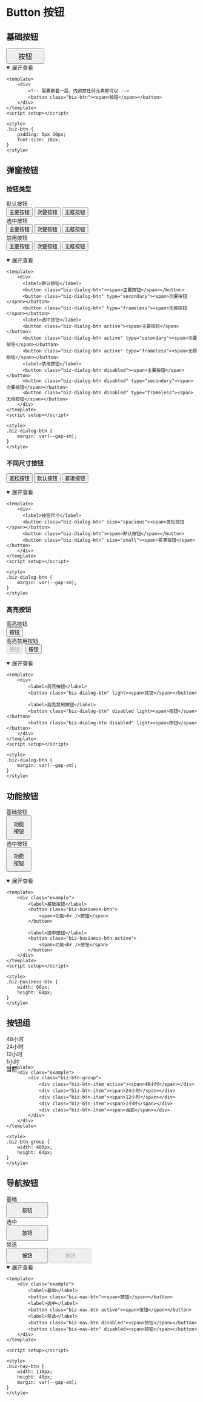 <style lang="scss" scoped>
    .biz-btn {
        padding:5px 30px;
        font-size: 18px;
    }
    .biz-dialog-btn{
      /* width: 98px;
      height: 32px; */
      margin: var(--gap-sm);
    }
    label{
      display:block;
    }
    .biz-nav-btn{
      width: 110px;
      height: 40px;
      margin: var(--gap-sm);
    }
    .biz-business-btn{
      width:66px;
      height:64px;
    }
    .biz-tab{
      width: 540px;
      height: 30px;
    }
    .biz-btn-group{
      width: 400px;
      height: 64px;
    }
</style>

# Button 按钮

## 基础按钮

<div class="example">
  <button class="biz-btn"><span>按钮</span></button>
</div>

<details open>
<summary>展开查看</summary>

```vue
<template>
    <div>
        <!-- 需要嵌套一层，内部放任何元素都可以 -->
        <button class="biz-btn"><span>按钮</span></button>
    </div>
</template>
<script setup></script>

<style>
.biz-btn {
    padding: 5px 20px;
    font-size: 18px;
}
</style>
```

</details>

## 弹窗按钮

### 按钮类型
<div class="example">
  <p>
    <label>默认按钮</label>
    <button class="biz-dialog-btn"><span>主要按钮</span></button>
    <button class="biz-dialog-btn" type="secondary"><span>次要按钮</span></button>
    <button class="biz-dialog-btn" type="frameless"><span>无框按钮</span></button>
    <label>选中按钮</label>
    <button class="biz-dialog-btn active"><span>主要按钮</span></button>
    <button class="biz-dialog-btn active" type="secondary"><span>次要按钮</span></button>
    <button class="biz-dialog-btn active" type="frameless"><span>无框按钮</span></button>
    <label>禁用按钮</label>
    <button class="biz-dialog-btn disabled"><span>主要按钮</span></button>
    <button class="biz-dialog-btn disabled" type="secondary"><span>次要按钮</span></button>
    <button class="biz-dialog-btn disabled" type="frameless"><span>无框按钮</span></button>
  </p>
</div>

<details open>
<summary>展开查看</summary>

```vue
<template>
    <div>
      <label>默认按钮</label>
      <button class="biz-dialog-btn"><span>主要按钮</span></button>
      <button class="biz-dialog-btn" type="secondary"><span>次要按钮</span></button>
      <button class="biz-dialog-btn" type="frameless"><span>无框按钮</span></button>
      <label>选中按钮</label>
      <button class="biz-dialog-btn active"><span>主要按钮</span></button>
      <button class="biz-dialog-btn active" type="secondary"><span>次要按钮</span></button>
      <button class="biz-dialog-btn active" type="frameless"><span>无框按钮</span></button>
      <label>禁用按钮</label>
      <button class="biz-dialog-btn disabled"><span>主要按钮</span></button>
      <button class="biz-dialog-btn disabled" type="secondary"><span>次要按钮</span></button>
      <button class="biz-dialog-btn disabled" type="frameless"><span>无框按钮</span></button>
    </div>
</template>
<script setup></script>

<style>
.biz-dialog-btn {
    margin: var(--gap-sm);
}
</style>
```

</details>

### 不同尺寸按钮

<div class="example">
  <p>
    <button class="biz-dialog-btn" size="spacious"><span>宽松按钮</span></button>
    <button class="biz-dialog-btn"><span>默认按钮</span></button>
    <button class="biz-dialog-btn" size="small"><span>紧凑按钮</span></button>
  </p>
</div>

<details open>
<summary>展开查看</summary>

```vue
<template>
    <div>
      <label>按钮尺寸</label>
      <button class="biz-dialog-btn" size="spacious"><span>宽松按钮</span></button>
      <button class="biz-dialog-btn"><span>默认按钮</span></button>
      <button class="biz-dialog-btn" size="small"><span>紧凑按钮</span></button>
    </div>
</template>
<script setup></script>

<style>
.biz-dialog-btn {
    margin: var(--gap-sm);
}
</style>
```

</details>


### 高亮按钮
<div class="example">
  <p>
    <label>高亮按钮</label>
    <button class="biz-dialog-btn" light><span>按钮</span></button>
    <label>高亮禁用按钮</label>
    <button class="biz-dialog-btn" disabled light><span>按钮</span></button>&nbsp;
    <button class="biz-dialog-btn disabled" light><span>按钮</span></button>
  </p>
</div>

<details open>
<summary>展开查看</summary>

```vue
<template>
    <div>
        <label>高亮按钮</label>
        <button class="biz-dialog-btn" light><span>按钮</span></button>

        <label>高亮禁用按钮</label>
        <button class="biz-dialog-btn" disabled light><span>按钮</span></button>
        <button class="biz-dialog-btn disabled" light><span>按钮</span></button>
    </div>
</template>
<script setup></script>

<style>
.biz-dialog-btn {
    margin: var(--gap-sm);
}
</style>
```

</details>


## 功能按钮

<div class="example">
  <p>
    <label>基础按钮</label>
    <button class="biz-business-btn"><span>功能<br/>按钮</span></button>
    <label>选中按钮</label>
    <button class="biz-business-btn active"><span>功能<br/>按钮</span></button>
  </p>
</div>

<details open>
<summary>展开查看</summary>

```vue
<template>
    <div class="example">
        <label>基础按钮</label>
        <button class="biz-business-btn">
            <span>功能<br />按钮</span>
        </button>

        <label>选中按钮</label>
        <button class="biz-business-btn active">
            <span>功能<br />按钮</span>
        </button>
    </div>
</template>
<script setup></script>

<style>
.biz-business-btn {
    width: 66px;
    height: 64px;
}
</style>
```

</details>

## 按钮组

<div class="example">
  <div class="biz-btn-group">
    <div class="biz-btn-item active"><span>48小时</span></div>
    <div class="biz-btn-item"><span>24小时</span></div>
    <div class="biz-btn-item"><span>12小时</span></div>
    <div class="biz-btn-item"><span>1小时</span></div>
    <div class="biz-btn-item"><span>当前</span></div>
  </div>
</div>

```vue
<template>
    <div class="example">
        <div class="biz-btn-group">
            <div class="biz-btn-item active"><span>48小时</span></div>
            <div class="biz-btn-item"><span>24小时</span></div>
            <div class="biz-btn-item"><span>12小时</span></div>
            <div class="biz-btn-item"><span>1小时</span></div>
            <div class="biz-btn-item"><span>当前</span></div>
        </div>
    </div>
</template>

<style>
.biz-btn-group {
    width: 400px;
    height: 64px;
}
</style>
```

## 导航按钮

<div class="example">
  <label>基础</label>
  <button class="biz-nav-btn"><span>按钮</span></button>
  <label>选中</label>
  <button class="biz-nav-btn active"><span>按钮</span></button>
  <label>禁选</label>
  <button class="biz-nav-btn disabled"><span>按钮</span></button>
  <button class="biz-nav-btn" disabled><span>按钮</span></button>
</div>

<details open>
<summary>展开查看</summary>

```vue
<template>
    <div class="example">
        <label>基础</label>
        <button class="biz-nav-btn"><span>按钮</span></button>
        <label>选中</label>
        <button class="biz-nav-btn active"><span>按钮</span></button>
        <label>禁选</label>
        <button class="biz-nav-btn disabled"><span>按钮</span></button>
        <button class="biz-nav-btn" disabled><span>按钮</span></button>
    </div>
</template>

<script setup></script>

<style>
.biz-nav-btn {
    width: 110px;
    height: 40px;
    margin: var(--gap-sm);
}
</style>
```

</details>
